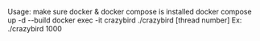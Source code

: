 Usage:
make sure docker & docker compose is installed 
docker compose up -d --build
docker exec -it crazybird ./crazybird [thread number]
Ex: ./crazybird 1000
